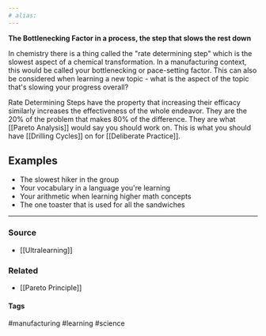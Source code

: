 ```yaml
---
# alias:
---
```

**The Bottlenecking Factor in a process, the step that slows the rest down**

In chemistry there is a thing called the "rate determining step" which is the slowest aspect of a chemical transformation. In a manufacturing context, this would be called your bottlenecking or pace-setting factor. This can also be considered when learning a new topic - what is the aspect of the topic that's slowing your progress overall?

Rate Determining Steps have the property that increasing their efficacy similarly increases the effectiveness of the whole endeavor. They are the 20% of the problem that makes 80% of the difference. They are what [[Pareto Analysis]] would say you should work on. This is what you should have [[Drilling Cycles]] on for [[Deliberate Practice]].

## Examples
- The slowest hiker in the group
- Your vocabulary in a language you're learning
- Your arithmetic when learning higher math concepts
- The one toaster that is used for all the sandwiches

---
### Source
- [[Ultralearning]]

### Related
- [[Pareto Principle]]

#### Tags
#manufacturing #learning #science 